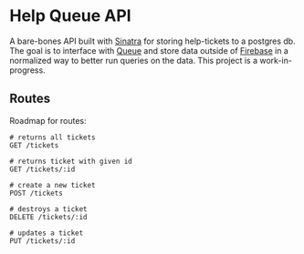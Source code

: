# Help Queue API

A bare-bones API built with [Sinatra](http://www.sinatrarb.com/) for storing help-tickets to a postgres db. The goal is to interface with [Queue](https://github.com/dustinbrownman/ember-queue) and store data outside of [Firebase](https://www.firebase.com/) in a normalized way to better run queries on the data.  This project is a work-in-progress.


## Routes

Roadmap for routes:

```
# returns all tickets
GET /tickets

# returns ticket with given id
GET /tickets/:id

# create a new ticket
POST /tickets

# destroys a ticket
DELETE /tickets/:id

# updates a ticket
PUT /tickets/:id
```